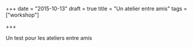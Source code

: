 +++
date = "2015-10-13"
draft = true
title = "Un atelier entre amis"
tags = ["workshop"]

+++

Un test pour les ateliers entre amis
